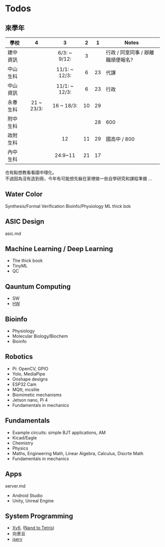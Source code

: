 # Todos

## 來學年

學校 | 4 | 3 | 2 | 1 | Notes  
---|:-:|:-:|:-:|:-:|---  
建中資訊||6/3: ~ 9/12:|3||行政 / 同室同事 / 辦離職順便報名?  
中山生科||11/1: ~ 12/3:|6|23|代課  
中山資訊||11/1: ~ 12/3:|6|23|行政  
永春生科|21 ~ 23/3:|16 ~ 18/3:|10|29  
附中生科||||28|600  
政附生科||12|11|29|國高中 / 800  
內中生科||24:9~11|21|17|

也有點想教看看國中理化。  
不過因為沒有造到冊，今年有可能想先躲在家裡做一些自學研究和課程準備 ...

## Water Color

Synthesis/Formal Verification
Bioinfo/Physiology
ML thick bok

## ASIC Design

asic.md

## Machine Learning / Deep Learning

* The thick book
* TinyML
* QC

## Qauntum Computing

* SW
* [HW](https://youtube.com/channel/UCrK2BbGnhPrx6tUf1hgfkvg)

## Bioinfo

* Physiology
* Molecular Biology/Biochem
* Bioinfo

## Robotics

* Pi: OpenCV, GPIO
* Yolo, MediaPipe
* Onshape designs
* ESP32 Cam
* MQtt, mcslite
* Biomimetic mechanisms
* Jetson nano, Pi 4
* Fundamentals in mechanics

## Fundamentals

* Example circuits: simple BJT applications, AM
* Kicad/Eagle
* Chemistry
* Physics
* Maths, Engineering Math, Linear Algebra, Calculus, Discrte Math
* Fundamentals in mechanics

## Apps

server.md

* Android Studio
* Unity, Unreal Engine

## System Programming

* [Xv6](https://www.facebook.com/groups/programmerMagazine/permalink/4672041946145818/), ([Nand to Tetris](https://www.nand2tetris.org/software))
* 向景亘
* [jserv](https://hackmd.io/@sysprog/linux2021-summer/https%3A%2F%2Fhackmd.io%2F%40sysprog%2FSyM7Y6e6u)  
